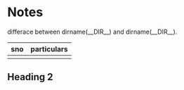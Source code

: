 # Notes

differace between dirname(\_\_DIR\_\_) and dirname(\_\_DIR\_\_). 


|    sno       |    particulars    |
|--------------|-------------------|
|              |                   |

## Heading 2
